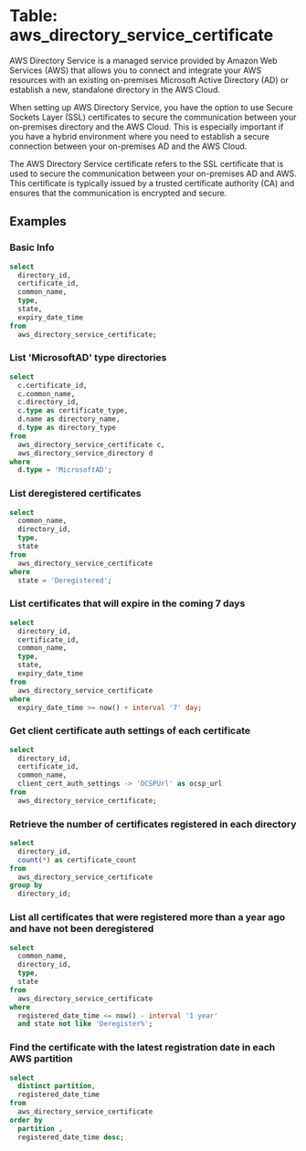 # Table: aws_directory_service_certificate

AWS Directory Service is a managed service provided by Amazon Web Services (AWS) that allows you to connect and integrate your AWS resources with an existing on-premises Microsoft Active Directory (AD) or establish a new, standalone directory in the AWS Cloud.

When setting up AWS Directory Service, you have the option to use Secure Sockets Layer (SSL) certificates to secure the communication between your on-premises directory and the AWS Cloud. This is especially important if you have a hybrid environment where you need to establish a secure connection between your on-premises AD and the AWS Cloud.

The AWS Directory Service certificate refers to the SSL certificate that is used to secure the communication between your on-premises AD and AWS. This certificate is typically issued by a trusted certificate authority (CA) and ensures that the communication is encrypted and secure.

## Examples

### Basic Info

```sql
select
  directory_id,
  certificate_id,
  common_name,
  type,
  state,
  expiry_date_time
from
  aws_directory_service_certificate;
```

### List 'MicrosoftAD' type directories

```sql
select
  c.certificate_id,
  c.common_name,
  c.directory_id,
  c.type as certificate_type,
  d.name as directory_name,
  d.type as directory_type
from
  aws_directory_service_certificate c,
  aws_directory_service_directory d
where
  d.type = 'MicrosoftAD';
```

### List deregistered certificates

```sql
select
  common_name,
  directory_id,
  type,
  state
from
  aws_directory_service_certificate
where
  state = 'Deregistered';
```

### List certificates that will expire in the coming 7 days

```sql
select
  directory_id,
  certificate_id,
  common_name,
  type,
  state,
  expiry_date_time
from
  aws_directory_service_certificate
where
  expiry_date_time >= now() + interval '7' day;
```

### Get client certificate auth settings of each certificate

```sql
select
  directory_id,
  certificate_id,
  common_name,
  client_cert_auth_settings -> 'OCSPUrl' as ocsp_url
from
  aws_directory_service_certificate;
```

### Retrieve the number of certificates registered in each directory

```sql
select
  directory_id,
  count(*) as certificate_count
from
  aws_directory_service_certificate
group by
  directory_id;
```

### List all certificates that were registered more than a year ago and have not been deregistered

```sql
select
  common_name,
  directory_id,
  type,
  state
from
  aws_directory_service_certificate
where
  registered_date_time <= now() - interval '1 year'
  and state not like 'Deregister%';
```

### Find the certificate with the latest registration date in each AWS partition

```sql
select
  distinct partition,
  registered_date_time
from
  aws_directory_service_certificate
order by
  partition ,
  registered_date_time desc;
```